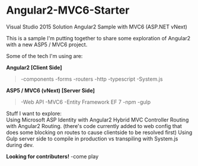 # Angular2-MVC6-Starter

Visual Studio 2015 Solution
Angular2 Sample with MVC6 (ASP.NET vNext)

This is a sample I'm putting together to share some exploration of Angular2 with a new ASP5 / MVC6 project.

Some of the tech I'm using are:

**Angular2 [Client Side]**
>-components
>-forms
>-routers
>-http
>-typescript
>-System.js




**ASP5 / MVC6 (vNext) [Server Side]**
>-Web API
>-MVC6 
>-Entity Framework EF 7
>-npm
>-gulp

Stuff I want to explore:  
Using Microsoft ASP Identity with Angular2
Hybrid MVC Controller Routing with Angular2 Routing.  (there's code currently added to web config that does some blocking on routes to cause clientside to be resolved first)
Using Gulp server side to compile in production vs transpiling with System.js during dev.

**Looking for contributers!**  -come play

